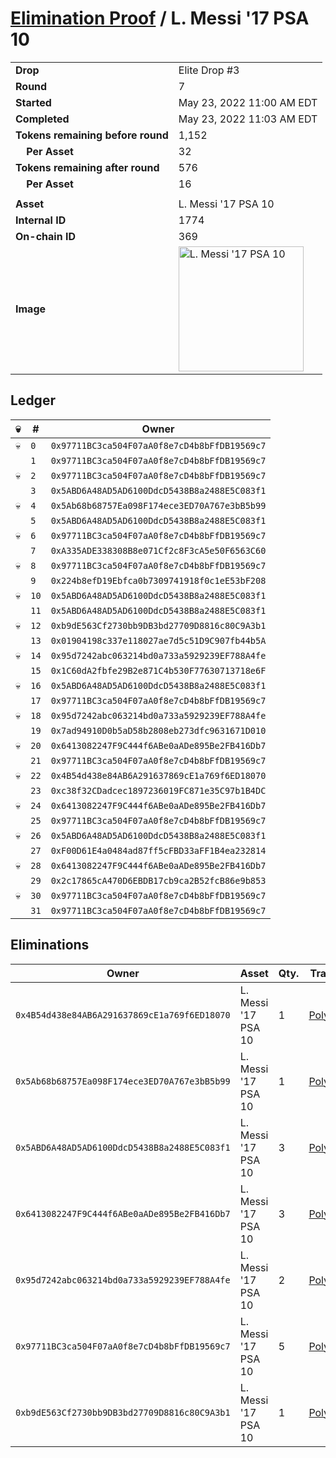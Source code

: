 # [Elimination Proof](./readme.md) / L. Messi &#039;17 PSA 10

|||
|---|---|
| **Drop** | Elite Drop #3 |
| **Round** | 7 |
| **Started** | May 23, 2022 11:00 AM EDT |
| **Completed** | May 23, 2022 11:03 AM EDT |
| **Tokens remaining before round** | 1,152 |
| **&nbsp;&nbsp;&nbsp;&nbsp;Per Asset** | 32 |
| **Tokens remaining after round** | 576 |
| **&nbsp;&nbsp;&nbsp;&nbsp;Per Asset** | 16 |
| | |
| **Asset** | L. Messi &#039;17 PSA 10 |
| **Internal ID** | 1774 |
| **On-chain ID** | 369 |
| **Image** | <img src="https://tcdn.blokpax.com/9648a5d9-183b-4648-9451-a6c9ff161e12/92d3e0f34856eb9abb7ee39210497a3f7833d0ff87be6374dd86227996308379.png" height="200" alt="L. Messi &#039;17 PSA 10" /> |

## Ledger

| 💀 | # | Owner |
| --- | --- | --- |
| 💀 | `0` | `0x97711BC3ca504F07aA0f8e7cD4b8bFfDB19569c7` |
|  | `1` | `0x97711BC3ca504F07aA0f8e7cD4b8bFfDB19569c7` |
| 💀 | `2` | `0x97711BC3ca504F07aA0f8e7cD4b8bFfDB19569c7` |
|  | `3` | `0x5ABD6A48AD5AD6100DdcD5438B8a2488E5C083f1` |
| 💀 | `4` | `0x5Ab68b68757Ea098F174ece3ED70A767e3bB5b99` |
|  | `5` | `0x5ABD6A48AD5AD6100DdcD5438B8a2488E5C083f1` |
| 💀 | `6` | `0x97711BC3ca504F07aA0f8e7cD4b8bFfDB19569c7` |
|  | `7` | `0xA335ADE338308B8e071Cf2c8F3cA5e50F6563C60` |
| 💀 | `8` | `0x97711BC3ca504F07aA0f8e7cD4b8bFfDB19569c7` |
|  | `9` | `0x224b8efD19Ebfca0b7309741918f0c1eE53bF208` |
| 💀 | `10` | `0x5ABD6A48AD5AD6100DdcD5438B8a2488E5C083f1` |
|  | `11` | `0x5ABD6A48AD5AD6100DdcD5438B8a2488E5C083f1` |
| 💀 | `12` | `0xb9dE563Cf2730bb9DB3bd27709D8816c80C9A3b1` |
|  | `13` | `0x01904198c337e118027ae7d5c51D9C907fb44b5A` |
| 💀 | `14` | `0x95d7242abc063214bd0a733a5929239EF788A4fe` |
|  | `15` | `0x1C60dA2fbfe29B2e871C4b530F77630713718e6F` |
| 💀 | `16` | `0x5ABD6A48AD5AD6100DdcD5438B8a2488E5C083f1` |
|  | `17` | `0x97711BC3ca504F07aA0f8e7cD4b8bFfDB19569c7` |
| 💀 | `18` | `0x95d7242abc063214bd0a733a5929239EF788A4fe` |
|  | `19` | `0x7ad94910D0b5aD58b2808eb273dfc9631671D010` |
| 💀 | `20` | `0x6413082247F9C444f6ABe0aADe895Be2FB416Db7` |
|  | `21` | `0x97711BC3ca504F07aA0f8e7cD4b8bFfDB19569c7` |
| 💀 | `22` | `0x4B54d438e84AB6A291637869cE1a769f6ED18070` |
|  | `23` | `0xc38f32CDadcec1897236019FC871e35C97b1B4DC` |
| 💀 | `24` | `0x6413082247F9C444f6ABe0aADe895Be2FB416Db7` |
|  | `25` | `0x97711BC3ca504F07aA0f8e7cD4b8bFfDB19569c7` |
| 💀 | `26` | `0x5ABD6A48AD5AD6100DdcD5438B8a2488E5C083f1` |
|  | `27` | `0xF00D61E4a0484ad87ff5cFBD33aFF1B4ea232814` |
| 💀 | `28` | `0x6413082247F9C444f6ABe0aADe895Be2FB416Db7` |
|  | `29` | `0x2c17865cA470D6EBDB17cb9ca2B52fcB86e9b853` |
| 💀 | `30` | `0x97711BC3ca504F07aA0f8e7cD4b8bFfDB19569c7` |
|  | `31` | `0x97711BC3ca504F07aA0f8e7cD4b8bFfDB19569c7` |


## Eliminations

| Owner | Asset | Qty. | Transaction |
| --- | --- | --- | --- |
| `0x4B54d438e84AB6A291637869cE1a769f6ED18070` | L. Messi '17 PSA 10 | 1 | [Polygonscan](https://polygonscan.com/tx/0x9b689d67b7c36c9fd16a3f75af045a3ccd0e869b2b448b0ddf13319b97764da2) |
| `0x5Ab68b68757Ea098F174ece3ED70A767e3bB5b99` | L. Messi '17 PSA 10 | 1 | [Polygonscan](https://polygonscan.com/tx/0x3ab0ead6d3628e1977a7bb381a95459f06f745d5f7b5797da0c46f30080e3dff) |
| `0x5ABD6A48AD5AD6100DdcD5438B8a2488E5C083f1` | L. Messi '17 PSA 10 | 3 | [Polygonscan](https://polygonscan.com/tx/0x1de7db4c7d373ac5866803e4d3daa2bac12643304ef86eff22ce222860bf3852) |
| `0x6413082247F9C444f6ABe0aADe895Be2FB416Db7` | L. Messi '17 PSA 10 | 3 | [Polygonscan](https://polygonscan.com/tx/0x3e0b3b56ce5ff890599e9a3db8922734cd33488e7a8a826fb17b010a692a208d) |
| `0x95d7242abc063214bd0a733a5929239EF788A4fe` | L. Messi '17 PSA 10 | 2 | [Polygonscan](https://polygonscan.com/tx/0xb048e7f49008cf4aa4d8e517bfbc8a0e4b03fe536bb6eb00d2fe136da06a8054) |
| `0x97711BC3ca504F07aA0f8e7cD4b8bFfDB19569c7` | L. Messi '17 PSA 10 | 5 | [Polygonscan](https://polygonscan.com/tx/0x6cd5593eade5e84b63abeb63e574983b0f8e62aaa43698602a67b74f800f5725) |
| `0xb9dE563Cf2730bb9DB3bd27709D8816c80C9A3b1` | L. Messi '17 PSA 10 | 1 | [Polygonscan](https://polygonscan.com/tx/0x7de12a4fb4dd8822e77943f4279e131ed05649ff6e29b269bfafbb3f42e983d8) |
